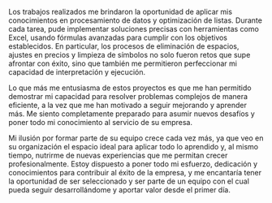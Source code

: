 Los trabajos realizados me brindaron la oportunidad de aplicar mis conocimientos en procesamiento de datos y optimización de listas. Durante cada tarea, pude implementar soluciones precisas con herramientas como Excel, usando fórmulas avanzadas para cumplir con los objetivos establecidos. En particular, los procesos de eliminación de espacios, ajustes en precios y limpieza de símbolos no solo fueron retos que supe afrontar con éxito, sino que también me permitieron perfeccionar mi capacidad de interpretación y ejecución.

Lo que más me entusiasma de estos proyectos es que me han permitido demostrar mi capacidad para resolver problemas complejos de manera eficiente, a la vez que me han motivado a seguir mejorando y aprender más. Me siento completamente preparado para asumir nuevos desafíos y poner todo mi conocimiento al servicio de su empresa.

Mi ilusión por formar parte de su equipo crece cada vez más, ya que veo en su organización el espacio ideal para aplicar todo lo aprendido y, al mismo tiempo, nutrirme de nuevas experiencias que me permitan crecer profesionalmente. Estoy dispuesto a poner todo mi esfuerzo, dedicación y conocimientos para contribuir al éxito de la empresa, y me encantaría tener la oportunidad de ser seleccionado y ser parte de un equipo con el cual pueda seguir desarrollándome y aportar valor desde el primer día.